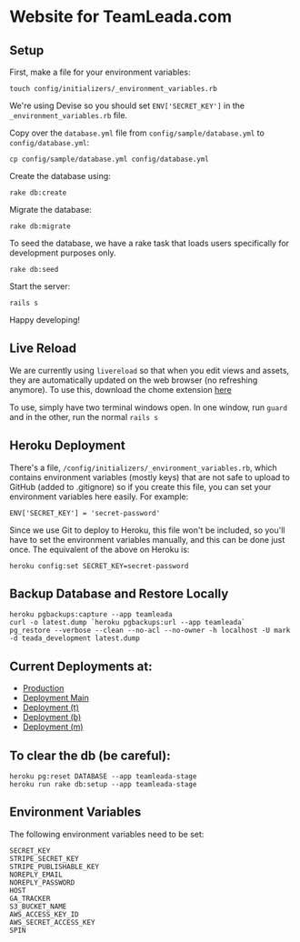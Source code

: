 # Website for TeamLeada.com

## Setup

First, make a file for your environment variables:

    touch config/initializers/_environment_variables.rb

We're using Devise so you should set `ENV['SECRET_KEY']` in the `_environment_variables.rb` file.

Copy over the `database.yml` file from `config/sample/database.yml` to `config/database.yml`:

    cp config/sample/database.yml config/database.yml

Create the database using:

    rake db:create

Migrate the database:

    rake db:migrate

To seed the database, we have a rake task that loads users specifically for development purposes only.

    rake db:seed

Start the server:

    rails s

Happy developing!

## Live Reload

We are currently using `livereload` so that when you edit views and assets, they are automatically updated on the web browser (no refreshing anymore).
To use this, download the chome extension [here](https://chrome.google.com/webstore/detail/livereload/jnihajbhpnppcggbcgedagnkighmdlei)

To use, simply have two terminal windows open. In one window, run `guard` and in the other, run the normal `rails s`

## Heroku Deployment

There's a file, `/config/initializers/_environment_variables.rb`, which contains environment variables (mostly keys) that are not safe to upload to GitHub (added to .gitignore) so if you create this file, you can set your environment variables here easily.
For example:

    ENV['SECRET_KEY'] = 'secret-password'

Since we use Git to deploy to Heroku, this file won't be included, so you'll have to set the environment variables manually, and this can be done just once. The equivalent of the above on Heroku is:

    heroku config:set SECRET_KEY=secret-password

## Backup Database and Restore Locally

    heroku pgbackups:capture --app teamleada
    curl -o latest.dump `heroku pgbackups:url --app teamleada`
    pg_restore --verbose --clean --no-acl --no-owner -h localhost -U mark -d teada_development latest.dump

## Current Deployments at:
* [Production](http://teamleada.com)
* [Deployment Main](http://teamleada-stage.herokuapp.com)
* [Deployment (t)](http://teamleada-stage-t.herokuapp.com)
* [Deployment (b)](http://teamleada-stage-b.herokuapp.com)
* [Deployment (m)](http://teamleada-stage-m.herokuapp.com)

## To clear the db (be careful):

    heroku pg:reset DATABASE --app teamleada-stage
    heroku run rake db:setup --app teamleada-stage

## Environment Variables

The following environment variables need to be set:

    SECRET_KEY
    STRIPE_SECRET_KEY
    STRIPE_PUBLISHABLE_KEY
    NOREPLY_EMAIL
    NOREPLY_PASSWORD
    HOST
    GA_TRACKER
    S3_BUCKET_NAME
    AWS_ACCESS_KEY_ID
    AWS_SECRET_ACCESS_KEY
    SPIN


